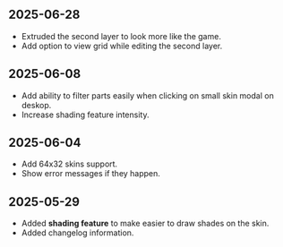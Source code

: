 ## 2025-06-28

- Extruded the second layer to look more like the game.
- Add option to view grid while editing the second layer.

## 2025-06-08

- Add ability to filter parts easily when clicking on small skin modal on deskop.
- Increase shading feature intensity.

## 2025-06-04

- Add 64x32 skins support.
- Show error messages if they happen.

## 2025-05-29

- Added **shading feature** to make easier to draw shades on the skin.
- Added changelog information.
